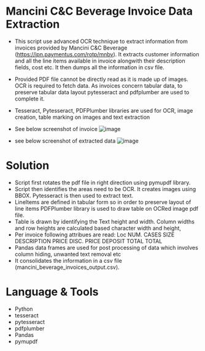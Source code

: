 # Mancini C&C Beverage Invoice Data Extraction 
- This script use advanced OCR technique to extract information from invoices provided by Mancini C&C Beverage (https://ipn.paymentus.com/rotp/mnbv). It extracts customer information and all the line items available in invoice alongwith their description fields, cost etc. It then dumps all the information in csv file. 
- Provided PDF file cannot be directly read as it is made up of images. OCR is required to fetch data. As invoices concern tabular data, to preserve tabular data layout pytesseract and pdfplumber are used to complete it. 
- Tesseract, Pytesseract, PDFPlumber libraries are used for OCR, image creation, table marking on images and text extraction
- See below screenshot of invoice 
![image](https://github.com/user-attachments/assets/fca72eee-f237-4b40-8cf6-77ffc77e83d5)


- see below screenshot of extracted data
 ![image](https://github.com/user-attachments/assets/9c1c0a62-5544-4abd-8cc0-646f8d67954d)
 


# Solution
- Script first rotates the pdf file in right direction using pymupdf library.
- Script then identifies the areas need to be OCR. It creates images using BBOX. Pytesseract is then used to extract text. 
- LineItems are defined in tabular form so in order to preserve layout of line items PDFPlumber library is used to draw table on OCRed image pdf file. 
- Table is drawn by identifying the Text height and width. Column widths and row heights are calculated based character width and height, 
- Per invoice following attribues are read: Loc 	NUM.	CASES	SIZE	DESCRIPTION	PRICE	DISC.	PRICE	DEPOSIT TOTAL	TOTAL
- Pandas data frames are used for post processing of data which involves column hiding, unwanted text removal etc 
- It consolidates the information in a csv file (mancini_beverage_invoices_output.csv).
 

# Language & Tools
- Python
- tesseract
- pytesseract
- pdfplumber
- Pandas
- pymupdf


